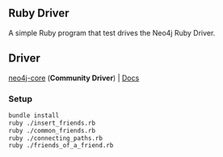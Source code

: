 ## Ruby Driver

A simple Ruby program that test drives the Neo4j Ruby Driver.

## Driver

[neo4j-core][ruby-driver] (**Community Driver**) | [Docs][ruby-driver-docs]

### Setup

```bash
bundle install
ruby ./insert_friends.rb
ruby ./common_friends.rb
ruby ./connecting_paths.rb
ruby ./friends_of_a_friend.rb
```

[ruby-driver]: https://github.com/neo4jrb/neo4j-core 
[ruby-driver-docs]: https://neo4jrb.readthedocs.io/en/stable/

